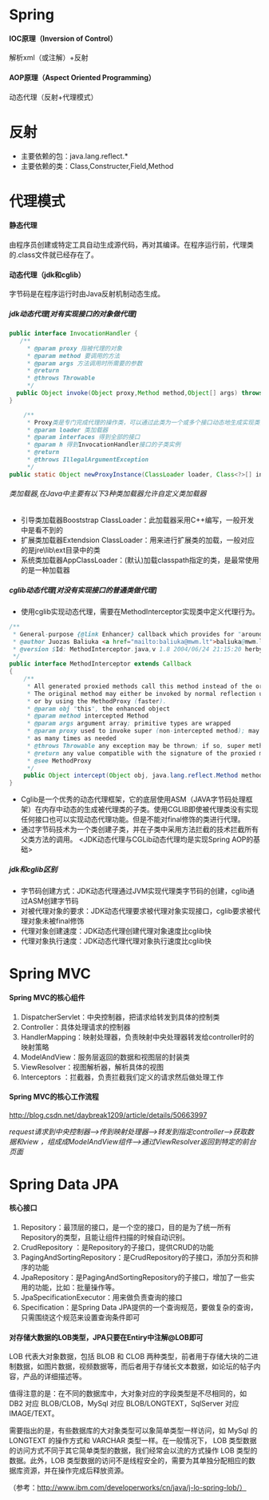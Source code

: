 # Spring
#### IOC原理（Inversion of Control）
解析xml（或注解）+反射

#### AOP原理（Aspect Oriented Programming）
动态代理（反射+代理模式）

# 反射
- 主要依赖的包：java.lang.reflect.*
- 主要依赖的类：Class,Constructer,Field,Method

# 代理模式
#### 静态代理
由程序员创建或特定工具自动生成源代码，再对其编译。在程序运行前，代理类的.class文件就已经存在了。

#### 动态代理（jdk和cglib）
字节码是在程序运行时由Java反射机制动态生成。

##### jdk动态代理[对有实现接口的对象做代理]
```java
public interface InvocationHandler { 
   /**
	 * @param proxy 指被代理的对象
	 * @param method 要调用的方法
	 * @param args 方法调用时所需要的参数
	 * @return
	 * @throws Throwable
	 */
  public Object invoke(Object proxy,Method method,Object[] args) throws Throwable; 
}

	/**
	 * Proxy类是专门完成代理的操作类，可以通过此类为一个或多个接口动态地生成实现类，此类提供了如下的操作方法
	 * @param loader 类加载器
	 * @param interfaces 得到全部的接口
	 * @param h 得到InvocationHandler接口的子类实例
	 * @return
	 * @throws IllegalArgumentException
	 */
public static Object newProxyInstance(ClassLoader loader, Class<?>[] interfaces, InvocationHandler h) throws IllegalArgumentException
```
###### 类加载器,在Java中主要有以下3种类加载器允许自定义类加载器
- 引导类加载器Booststrap ClassLoader：此加载器采用C++编写，一般开发中是看不到的
- 扩展类加载器Extendsion ClassLoader：用来进行扩展类的加载，一般对应的是jre\lib\ext目录中的类
- 系统类加载器AppClassLoader：(默认)加载classpath指定的类，是最常使用的是一种加载器

##### cglib动态代理[对没有实现接口的普通类做代理]
- 使用cglib实现动态代理，需要在MethodInterceptor实现类中定义代理行为。
```java
/**
 * General-purpose {@link Enhancer} callback which provides for "around advice".
 * @author Juozas Baliuka <a href="mailto:baliuka@mwm.lt">baliuka@mwm.lt</a>
 * @version $Id: MethodInterceptor.java,v 1.8 2004/06/24 21:15:20 herbyderby Exp $
 */
public interface MethodInterceptor extends Callback
{
    /**
     * All generated proxied methods call this method instead of the original method.
     * The original method may either be invoked by normal reflection using the Method object,
     * or by using the MethodProxy (faster).
     * @param obj "this", the enhanced object
     * @param method intercepted Method
     * @param args argument array; primitive types are wrapped
     * @param proxy used to invoke super (non-intercepted method); may be called
     * as many times as needed
     * @throws Throwable any exception may be thrown; if so, super method will not be invoked
     * @return any value compatible with the signature of the proxied method. Method returning void will ignore this value.
     * @see MethodProxy
     */
    public Object intercept(Object obj, java.lang.reflect.Method method, Object[] args, MethodProxy proxy) throws Throwable;
}
```
- Cglib是一个优秀的动态代理框架，它的底层使用ASM（JAVA字节码处理框架）在内存中动态的生成被代理类的子类。使用CGLIB即使被代理类没有实现任何接口也可以实现动态代理功能。但是不能对final修饰的类进行代理。
- 通过字节码技术为一个类创建子类，并在子类中采用方法拦截的技术拦截所有父类方法的调用。
         <JDK动态代理与CGLib动态代理均是实现Spring AOP的基础>

##### jdk和cglib区别
- 字节码创建方式：JDK动态代理通过JVM实现代理类字节码的创建，cglib通过ASM创建字节码
- 对被代理对象的要求：JDK动态代理要求被代理对象实现接口，cglib要求被代理对象未被final修饰
- 代理对象创建速度：JDK动态代理创建代理对象速度比cglib快
- 代理对象执行速度：JDK动态代理代理对象执行速度比cglib快

# Spring MVC
#### Spring MVC的核心组件
1. DispatcherServlet：中央控制器，把请求给转发到具体的控制类
2. Controller：具体处理请求的控制器
3. HandlerMapping：映射处理器，负责映射中央处理器转发给controller时的映射策略
4. ModelAndView：服务层返回的数据和视图层的封装类
5. ViewResolver：视图解析器，解析具体的视图
6. Interceptors ：拦截器，负责拦截我们定义的请求然后做处理工作

#### Spring MVC的核心工作流程

http://blog.csdn.net/daybreak1209/article/details/50663997

*request请求到中央控制器——>传到映射处理器——>转发到指定controller——>获取数据和view ，组成成ModelAndView组件——>通过ViewResolver返回到特定的前台页面*

# Spring Data JPA
#### 核心接口
1. Repository：最顶层的接口，是一个空的接口，目的是为了统一所有Repository的类型，且能让组件扫描的时候自动识别。
2. CrudRepository ：是Repository的子接口，提供CRUD的功能
3. PagingAndSortingRepository：是CrudRepository的子接口，添加分页和排序的功能
4. JpaRepository：是PagingAndSortingRepository的子接口，增加了一些实用的功能，比如：批量操作等。
5. JpaSpecificationExecutor：用来做负责查询的接口
6. Specification：是Spring Data JPA提供的一个查询规范，要做复杂的查询，只需围绕这个规范来设置查询条件即可

#### 对存储大数据的LOB类型，JPA只要在Entiry中注解@LOB即可

LOB 代表大对象数据，包括 BLOB 和 CLOB 两种类型，前者用于存储大块的二进制数据，如图片数据，视频数据等，而后者用于存储长文本数据，如论坛的帖子内容，产品的详细描述等。

值得注意的是：在不同的数据库中，大对象对应的字段类型是不尽相同的，如 DB2 对应 BLOB/CLOB，MySql 对应 BLOB/LONGTEXT，SqlServer 对应 IMAGE/TEXT。

需要指出的是，有些数据库的大对象类型可以象简单类型一样访问，如 MySql 的 LONGTEXT 的操作方式和 VARCHAR 类型一样。在一般情况下， LOB 类型数据的访问方式不同于其它简单类型的数据，我们经常会以流的方式操作 LOB 类型的数据。此外，LOB 类型数据的访问不是线程安全的，需要为其单独分配相应的数据库资源，并在操作完成后释放资源。

（参考：http://www.ibm.com/developerworks/cn/java/j-lo-spring-lob/）
